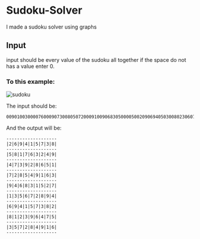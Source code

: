 # Sudoku-Solver
I made a sudoku solver using graphs  

## Input
input should be every value of the sudoku all together if the space do not has a value enter 0.
### To this example:  
![sudoku](https://user-images.githubusercontent.com/63674601/85094322-ee6c4200-b1c4-11ea-8b3b-c4b0600ccff5.PNG)   

The input should be:   
~~~
009010030000760009073008050720009100906830500005002090694050300802306075050204016
~~~
And the output will be:
~~~
-------------------   
|2|6|9|4|1|5|7|3|8|   
-------------------   
|5|8|1|7|6|3|2|4|9|   
-------------------   
|4|7|3|9|2|8|6|5|1|   
-------------------   
|7|2|8|5|4|9|1|6|3|   
-------------------   
|9|4|6|8|3|1|5|2|7|  
-------------------  
|1|3|5|6|7|2|8|9|4|  
-------------------  
|6|9|4|1|5|7|3|8|2|   
-------------------   
|8|1|2|3|9|6|4|7|5|   
-------------------   
|3|5|7|2|8|4|9|1|6|   
-------------------  
~~~

